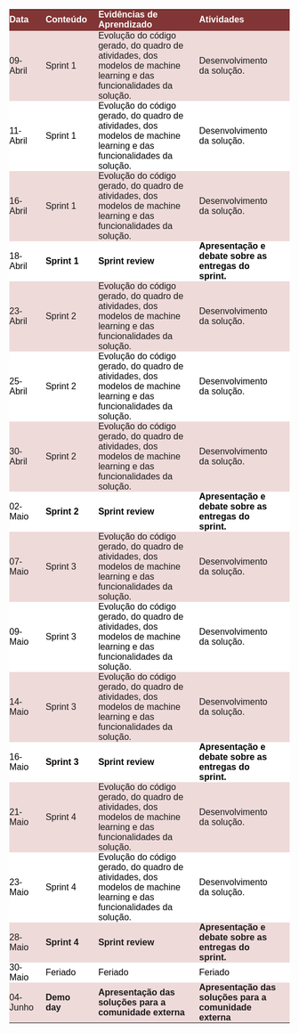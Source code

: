 <p><table class="dataframe">
  <thead>
    <tr style="text-align: right;">
      <th style = "background-color: #823535;font-family: Century Gothic, sans-serif;font-size: medium;color: #FFFFFF;text-align: left;border-bottom: 2px solid #823535;padding: 0px 20px 0px 0px;width: auto">Data</th>
      <th style = "background-color: #823535;font-family: Century Gothic, sans-serif;font-size: medium;color: #FFFFFF;text-align: left;border-bottom: 2px solid #823535;padding: 0px 20px 0px 0px;width: auto">Conteúdo</th>
      <th style = "background-color: #823535;font-family: Century Gothic, sans-serif;font-size: medium;color: #FFFFFF;text-align: left;border-bottom: 2px solid #823535;padding: 0px 20px 0px 0px;width: auto">Evidências de Aprendizado</th>
      <th style = "background-color: #823535;font-family: Century Gothic, sans-serif;font-size: medium;color: #FFFFFF;text-align: left;border-bottom: 2px solid #823535;padding: 0px 20px 0px 0px;width: auto">Atividades</th>
    </tr>
  </thead>
  <tbody>
    <tr>
      <td style = "background-color: #efdada;font-family: Century Gothic, sans-serif;font-size: medium;text-align: left;padding: 0px 20px 0px 0px;width: auto">09-Abril</td>
      <td style = "background-color: #efdada;font-family: Century Gothic, sans-serif;font-size: medium;text-align: left;padding: 0px 20px 0px 0px;width: auto">Sprint 1</td>
      <td style = "background-color: #efdada;font-family: Century Gothic, sans-serif;font-size: medium;text-align: left;padding: 0px 20px 0px 0px;width: auto">Evolução do código gerado, do quadro de atividades, dos modelos de machine learning e das funcionalidades da solução.</td>
      <td style = "background-color: #efdada;font-family: Century Gothic, sans-serif;font-size: medium;text-align: left;padding: 0px 20px 0px 0px;width: auto">Desenvolvimento da solução.</td>
    </tr>
    <tr>
      <td style = "background-color: white; color: black;font-family: Century Gothic, sans-serif;font-size: medium;text-align: left;padding: 0px 20px 0px 0px;width: auto">11-Abril</td>
      <td style = "background-color: white; color: black;font-family: Century Gothic, sans-serif;font-size: medium;text-align: left;padding: 0px 20px 0px 0px;width: auto">Sprint 1</td>
      <td style = "background-color: white; color: black;font-family: Century Gothic, sans-serif;font-size: medium;text-align: left;padding: 0px 20px 0px 0px;width: auto">Evolução do código gerado, do quadro de atividades, dos modelos de machine learning e das funcionalidades da solução.</td>
      <td style = "background-color: white; color: black;font-family: Century Gothic, sans-serif;font-size: medium;text-align: left;padding: 0px 20px 0px 0px;width: auto">Desenvolvimento da solução.</td>
    </tr>
    <tr>
      <td style = "background-color: #efdada;font-family: Century Gothic, sans-serif;font-size: medium;text-align: left;padding: 0px 20px 0px 0px;width: auto">16-Abril</td>
      <td style = "background-color: #efdada;font-family: Century Gothic, sans-serif;font-size: medium;text-align: left;padding: 0px 20px 0px 0px;width: auto">Sprint 1</td>
      <td style = "background-color: #efdada;font-family: Century Gothic, sans-serif;font-size: medium;text-align: left;padding: 0px 20px 0px 0px;width: auto">Evolução do código gerado, do quadro de atividades, dos modelos de machine learning e das funcionalidades da solução.</td>
      <td style = "background-color: #efdada;font-family: Century Gothic, sans-serif;font-size: medium;text-align: left;padding: 0px 20px 0px 0px;width: auto">Desenvolvimento da solução.</td>
    </tr>
    <tr>
      <td style = "background-color: white; color: black;font-family: Century Gothic, sans-serif;font-size: medium;text-align: left;padding: 0px 20px 0px 0px;width: auto">18-Abril</td>
      <td style = "background-color: white; color: black;font-family: Century Gothic, sans-serif;font-size: medium;text-align: left;padding: 0px 20px 0px 0px;width: auto"><strong>Sprint 1</strong></td>
      <td style = "background-color: white; color: black;font-family: Century Gothic, sans-serif;font-size: medium;text-align: left;padding: 0px 20px 0px 0px;width: auto"><strong>Sprint review</strong></td>
      <td style = "background-color: white; color: black;font-family: Century Gothic, sans-serif;font-size: medium;text-align: left;padding: 0px 20px 0px 0px;width: auto"><strong>Apresentação e debate sobre as entregas do sprint.</strong></td>
    </tr>
    <tr>
      <td style = "background-color: #efdada;font-family: Century Gothic, sans-serif;font-size: medium;text-align: left;padding: 0px 20px 0px 0px;width: auto">23-Abril</td>
      <td style = "background-color: #efdada;font-family: Century Gothic, sans-serif;font-size: medium;text-align: left;padding: 0px 20px 0px 0px;width: auto">Sprint 2</td>
      <td style = "background-color: #efdada;font-family: Century Gothic, sans-serif;font-size: medium;text-align: left;padding: 0px 20px 0px 0px;width: auto">Evolução do código gerado, do quadro de atividades, dos modelos de machine learning e das funcionalidades da solução.</td>
      <td style = "background-color: #efdada;font-family: Century Gothic, sans-serif;font-size: medium;text-align: left;padding: 0px 20px 0px 0px;width: auto">Desenvolvimento da solução.</td>
    </tr>
    <tr>
      <td style = "background-color: white; color: black;font-family: Century Gothic, sans-serif;font-size: medium;text-align: left;padding: 0px 20px 0px 0px;width: auto">25-Abril</td>
      <td style = "background-color: white; color: black;font-family: Century Gothic, sans-serif;font-size: medium;text-align: left;padding: 0px 20px 0px 0px;width: auto">Sprint 2</td>
      <td style = "background-color: white; color: black;font-family: Century Gothic, sans-serif;font-size: medium;text-align: left;padding: 0px 20px 0px 0px;width: auto">Evolução do código gerado, do quadro de atividades, dos modelos de machine learning e das funcionalidades da solução.</td>
      <td style = "background-color: white; color: black;font-family: Century Gothic, sans-serif;font-size: medium;text-align: left;padding: 0px 20px 0px 0px;width: auto">Desenvolvimento da solução.</td>
    </tr>
    <tr>
      <td style = "background-color: #efdada;font-family: Century Gothic, sans-serif;font-size: medium;text-align: left;padding: 0px 20px 0px 0px;width: auto">30-Abril</td>
      <td style = "background-color: #efdada;font-family: Century Gothic, sans-serif;font-size: medium;text-align: left;padding: 0px 20px 0px 0px;width: auto">Sprint 2</td>
      <td style = "background-color: #efdada;font-family: Century Gothic, sans-serif;font-size: medium;text-align: left;padding: 0px 20px 0px 0px;width: auto">Evolução do código gerado, do quadro de atividades, dos modelos de machine learning e das funcionalidades da solução.</td>
      <td style = "background-color: #efdada;font-family: Century Gothic, sans-serif;font-size: medium;text-align: left;padding: 0px 20px 0px 0px;width: auto">Desenvolvimento da solução.</td>
    </tr>
    <tr>
      <td style = "background-color: white; color: black;font-family: Century Gothic, sans-serif;font-size: medium;text-align: left;padding: 0px 20px 0px 0px;width: auto">02-Maio</td>
      <td style = "background-color: white; color: black;font-family: Century Gothic, sans-serif;font-size: medium;text-align: left;padding: 0px 20px 0px 0px;width: auto"><strong>Sprint 2</strong></td>
      <td style = "background-color: white; color: black;font-family: Century Gothic, sans-serif;font-size: medium;text-align: left;padding: 0px 20px 0px 0px;width: auto"><strong>Sprint review</strong></td>
      <td style = "background-color: white; color: black;font-family: Century Gothic, sans-serif;font-size: medium;text-align: left;padding: 0px 20px 0px 0px;width: auto"><strong>Apresentação e debate sobre as entregas do sprint.</strong></td>
    </tr>
    <tr>
      <td style = "background-color: #efdada;font-family: Century Gothic, sans-serif;font-size: medium;text-align: left;padding: 0px 20px 0px 0px;width: auto">07-Maio</td>
      <td style = "background-color: #efdada;font-family: Century Gothic, sans-serif;font-size: medium;text-align: left;padding: 0px 20px 0px 0px;width: auto">Sprint 3</td>
      <td style = "background-color: #efdada;font-family: Century Gothic, sans-serif;font-size: medium;text-align: left;padding: 0px 20px 0px 0px;width: auto">Evolução do código gerado, do quadro de atividades, dos modelos de machine learning e das funcionalidades da solução.</td>
      <td style = "background-color: #efdada;font-family: Century Gothic, sans-serif;font-size: medium;text-align: left;padding: 0px 20px 0px 0px;width: auto">Desenvolvimento da solução.</td>
    </tr>
    <tr>
      <td style = "background-color: white; color: black;font-family: Century Gothic, sans-serif;font-size: medium;text-align: left;padding: 0px 20px 0px 0px;width: auto">09-Maio</td>
      <td style = "background-color: white; color: black;font-family: Century Gothic, sans-serif;font-size: medium;text-align: left;padding: 0px 20px 0px 0px;width: auto">Sprint 3</td>
      <td style = "background-color: white; color: black;font-family: Century Gothic, sans-serif;font-size: medium;text-align: left;padding: 0px 20px 0px 0px;width: auto">Evolução do código gerado, do quadro de atividades, dos modelos de machine learning e das funcionalidades da solução.</td>
      <td style = "background-color: white; color: black;font-family: Century Gothic, sans-serif;font-size: medium;text-align: left;padding: 0px 20px 0px 0px;width: auto">Desenvolvimento da solução.</td>
    </tr>
    <tr>
      <td style = "background-color: #efdada;font-family: Century Gothic, sans-serif;font-size: medium;text-align: left;padding: 0px 20px 0px 0px;width: auto">14-Maio</td>
      <td style = "background-color: #efdada;font-family: Century Gothic, sans-serif;font-size: medium;text-align: left;padding: 0px 20px 0px 0px;width: auto">Sprint 3</td>
      <td style = "background-color: #efdada;font-family: Century Gothic, sans-serif;font-size: medium;text-align: left;padding: 0px 20px 0px 0px;width: auto">Evolução do código gerado, do quadro de atividades, dos modelos de machine learning e das funcionalidades da solução.</td>
      <td style = "background-color: #efdada;font-family: Century Gothic, sans-serif;font-size: medium;text-align: left;padding: 0px 20px 0px 0px;width: auto">Desenvolvimento da solução.</td>
    </tr>
    <tr>
      <td style = "background-color: white; color: black;font-family: Century Gothic, sans-serif;font-size: medium;text-align: left;padding: 0px 20px 0px 0px;width: auto">16-Maio</td>
      <td style = "background-color: white; color: black;font-family: Century Gothic, sans-serif;font-size: medium;text-align: left;padding: 0px 20px 0px 0px;width: auto"><strong>Sprint 3</strong></td>
      <td style = "background-color: white; color: black;font-family: Century Gothic, sans-serif;font-size: medium;text-align: left;padding: 0px 20px 0px 0px;width: auto"><strong>Sprint review</strong></td>
      <td style = "background-color: white; color: black;font-family: Century Gothic, sans-serif;font-size: medium;text-align: left;padding: 0px 20px 0px 0px;width: auto"><strong>Apresentação e debate sobre as entregas do sprint.</strong></td>
    </tr>
    <tr>
      <td style = "background-color: #efdada;font-family: Century Gothic, sans-serif;font-size: medium;text-align: left;padding: 0px 20px 0px 0px;width: auto">21-Maio</td>
      <td style = "background-color: #efdada;font-family: Century Gothic, sans-serif;font-size: medium;text-align: left;padding: 0px 20px 0px 0px;width: auto">Sprint 4</td>
      <td style = "background-color: #efdada;font-family: Century Gothic, sans-serif;font-size: medium;text-align: left;padding: 0px 20px 0px 0px;width: auto">Evolução do código gerado, do quadro de atividades, dos modelos de machine learning e das funcionalidades da solução.</td>
      <td style = "background-color: #efdada;font-family: Century Gothic, sans-serif;font-size: medium;text-align: left;padding: 0px 20px 0px 0px;width: auto">Desenvolvimento da solução.</td>
    </tr>
    <tr>
      <td style = "background-color: white; color: black;font-family: Century Gothic, sans-serif;font-size: medium;text-align: left;padding: 0px 20px 0px 0px;width: auto">23-Maio</td>
      <td style = "background-color: white; color: black;font-family: Century Gothic, sans-serif;font-size: medium;text-align: left;padding: 0px 20px 0px 0px;width: auto">Sprint 4</td>
      <td style = "background-color: white; color: black;font-family: Century Gothic, sans-serif;font-size: medium;text-align: left;padding: 0px 20px 0px 0px;width: auto">Evolução do código gerado, do quadro de atividades, dos modelos de machine learning e das funcionalidades da solução.</td>
      <td style = "background-color: white; color: black;font-family: Century Gothic, sans-serif;font-size: medium;text-align: left;padding: 0px 20px 0px 0px;width: auto">Desenvolvimento da solução.</td>
    </tr>
    <tr>
      <td style = "background-color: #efdada;font-family: Century Gothic, sans-serif;font-size: medium;text-align: left;padding: 0px 20px 0px 0px;width: auto">28-Maio</td>
      <td style = "background-color: #efdada;font-family: Century Gothic, sans-serif;font-size: medium;text-align: left;padding: 0px 20px 0px 0px;width: auto"><strong>Sprint 4</strong></td>
      <td style = "background-color: #efdada;font-family: Century Gothic, sans-serif;font-size: medium;text-align: left;padding: 0px 20px 0px 0px;width: auto"><strong>Sprint review</strong></td>
      <td style = "background-color: #efdada;font-family: Century Gothic, sans-serif;font-size: medium;text-align: left;padding: 0px 20px 0px 0px;width: auto"><strong>Apresentação e debate sobre as entregas do sprint.</strong></td>
    </tr>
    <tr>
      <td style = "background-color: white; color: black;font-family: Century Gothic, sans-serif;font-size: medium;text-align: left;padding: 0px 20px 0px 0px;width: auto">30-Maio</td>
      <td style = "background-color: white; color: black;font-family: Century Gothic, sans-serif;font-size: medium;text-align: left;padding: 0px 20px 0px 0px;width: auto">Feriado</td>
      <td style = "background-color: white; color: black;font-family: Century Gothic, sans-serif;font-size: medium;text-align: left;padding: 0px 20px 0px 0px;width: auto">Feriado</td>
      <td style = "background-color: white; color: black;font-family: Century Gothic, sans-serif;font-size: medium;text-align: left;padding: 0px 20px 0px 0px;width: auto">Feriado</td>
    </tr>
    <tr>
      <td style = "background-color: #efdada;font-family: Century Gothic, sans-serif;font-size: medium;text-align: left;padding: 0px 20px 0px 0px;width: auto">04-Junho</td>
      <td style = "background-color: #efdada;font-family: Century Gothic, sans-serif;font-size: medium;text-align: left;padding: 0px 20px 0px 0px;width: auto"><strong>Demo day</strong></td>
      <td style = "background-color: #efdada;font-family: Century Gothic, sans-serif;font-size: medium;text-align: left;padding: 0px 20px 0px 0px;width: auto"><strong>Apresentação das soluções para a comunidade externa</strong></td>
      <td style = "background-color: #efdada;font-family: Century Gothic, sans-serif;font-size: medium;text-align: left;padding: 0px 20px 0px 0px;width: auto"><strong>Apresentação das soluções para a comunidade externa</strong></td>
    </tr>
  </tbody>
</table></p>